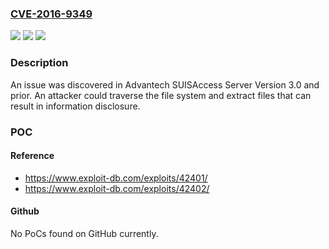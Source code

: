 ### [CVE-2016-9349](https://cve.mitre.org/cgi-bin/cvename.cgi?name=CVE-2016-9349)
![](https://img.shields.io/static/v1?label=Product&message=Advantech%20SUSIAccess%20Server%203.0%20and%20prior&color=blue)
![](https://img.shields.io/static/v1?label=Version&message=n%2Fa&color=blue)
![](https://img.shields.io/static/v1?label=Vulnerability&message=Advantech%20SUSIAccess%20Server%20traverse%20the%20file%20system&color=brighgreen)

### Description

An issue was discovered in Advantech SUISAccess Server Version 3.0 and prior. An attacker could traverse the file system and extract files that can result in information disclosure.

### POC

#### Reference
- https://www.exploit-db.com/exploits/42401/
- https://www.exploit-db.com/exploits/42402/

#### Github
No PoCs found on GitHub currently.

